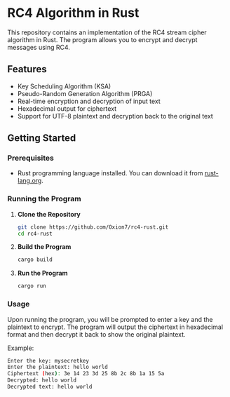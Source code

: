 # RC4 Algorithm in Rust

This repository contains an implementation of the RC4 stream cipher algorithm in Rust. The program allows you to encrypt and decrypt messages using RC4.

## Features

- Key Scheduling Algorithm (KSA)
- Pseudo-Random Generation Algorithm (PRGA)
- Real-time encryption and decryption of input text
- Hexadecimal output for ciphertext
- Support for UTF-8 plaintext and decryption back to the original text

## Getting Started

### Prerequisites

- Rust programming language installed. You can download it from [rust-lang.org](https://www.rust-lang.org/).

### Running the Program

1. **Clone the Repository**

    ```sh
    git clone https://github.com/Oxion7/rc4-rust.git
    cd rc4-rust
    ```

2. **Build the Program**

    ```sh
    cargo build
    ```

3. **Run the Program**

    ```sh
    cargo run
    ```

### Usage

Upon running the program, you will be prompted to enter a key and the plaintext to encrypt. The program will output the ciphertext in hexadecimal format and then decrypt it back to show the original plaintext.

Example:

```sh
Enter the key: mysecretkey
Enter the plaintext: hello world
Ciphertext (hex): 3e 14 23 3d 25 8b 2c 8b 1a 15 5a 
Decrypted: hello world
Decrypted text: hello world
